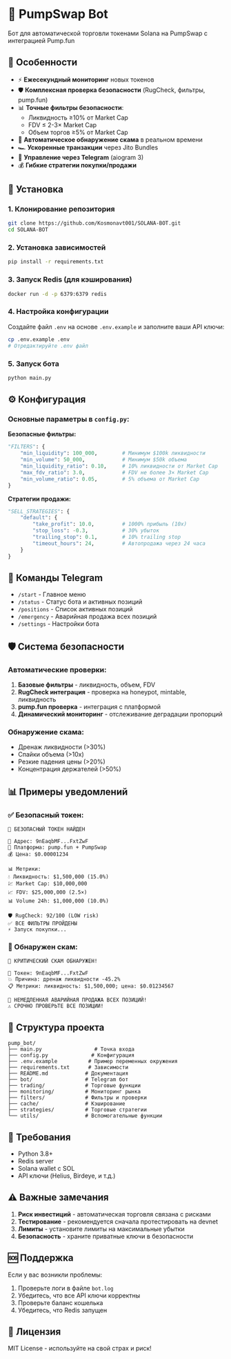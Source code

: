 # 🚀 PumpSwap Bot

Бот для автоматической торговли токенами Solana на PumpSwap с интеграцией Pump.fun

## 🌟 Особенности

- ⚡ **Ежесекундный мониторинг** новых токенов
- 🛡️ **Комплексная проверка безопасности** (RugCheck, фильтры, pump.fun)
- 📊 **Точные фильтры безопасности**:
  - Ликвидность ≥10% от Market Cap
  - FDV ≤ 2-3× Market Cap  
  - Объем торгов ≥5% от Market Cap
- 🚨 **Автоматическое обнаружение скама** в реальном времени
- 🏎️ **Ускоренные транзакции** через Jito Bundles
- 📱 **Управление через Telegram** (aiogram 3)
- 💰 **Гибкие стратегии покупки/продажи**

## 🚀 Установка

### 1. Клонирование репозитория
```bash
git clone https://github.com/Kosmonavt001/SOLANA-BOT.git
cd SOLANA-BOT
```

### 2. Установка зависимостей
```bash
pip install -r requirements.txt
```

### 3. Запуск Redis (для кэширования)
```bash
docker run -d -p 6379:6379 redis
```

### 4. Настройка конфигурации
Создайте файл `.env` на основе `.env.example` и заполните ваши API ключи:

```bash
cp .env.example .env
# Отредактируйте .env файл
```

### 5. Запуск бота
```bash
python main.py
```

## ⚙️ Конфигурация

### Основные параметры в `config.py`:

**Безопасные фильтры:**
```python
"FILTERS": {
    "min_liquidity": 100_000,        # Минимум $100k ликвидности
    "min_volume": 50_000,            # Минимум $50k объема  
    "min_liquidity_ratio": 0.10,     # 10% ликвидности от Market Cap
    "max_fdv_ratio": 3.0,            # FDV не более 3× Market Cap
    "min_volume_ratio": 0.05,        # 5% объема от Market Cap
}
```

**Стратегии продажи:**
```python
"SELL_STRATEGIES": {
    "default": {
        "take_profit": 10.0,         # 1000% прибыль (10x)
        "stop_loss": -0.3,           # 30% убыток
        "trailing_stop": 0.1,        # 10% trailing stop
        "timeout_hours": 24,         # Автопродажа через 24 часа
    }
}
```

## 📱 Команды Telegram

- `/start` - Главное меню
- `/status` - Статус бота и активных позиций
- `/positions` - Список активных позиций
- `/emergency` - Аварийная продажа всех позиций
- `/settings` - Настройки бота

## 🛡️ Система безопасности

### Автоматические проверки:
1. **Базовые фильтры** - ликвидность, объем, FDV
2. **RugCheck интеграция** - проверка на honeypot, mintable, ликвидность
3. **pump.fun проверка** - интеграция с платформой
4. **Динамический мониторинг** - отслеживание деградации пропорций

### Обнаружение скама:
- Дренаж ликвидности (>30%)
- Спайки объема (>10x)
- Резкие падения цены (>20%)
- Концентрация держателей (>50%)

## 📊 Примеры уведомлений

### ✅ Безопасный токен:
```
🎯 БЕЗОПАСНЫЙ ТОКЕН НАЙДЕН

🔗 Адрес: 9nEaqbMF...FxtZwF
🚀 Платформа: pump.fun + PumpSwap
💰 Цена: $0.00001234

📊 Метрики:
💧 Ликвидность: $1,500,000 (15.0%)
💹 Market Cap: $10,000,000
📈 FDV: $25,000,000 (2.5×)
📊 Volume 24h: $1,000,000 (10.0%)

🛡️ RugCheck: 92/100 (LOW risk)
✅ ВСЕ ФИЛЬТРЫ ПРОЙДЕНЫ
⚡ Запуск покупки...
```

### 🚨 Обнаружен скам:
```
🚨 КРИТИЧЕСКИЙ СКАМ ОБНАРУЖЕН!

🔗 Токен: 9nEaqbMF...FxtZwF
💥 Причина: дренаж ликвидности -45.2%
📋 Метрики: ликвидность: $1,500,000; цена: $0.01234567

💸 НЕМЕДЛЕННАЯ АВАРИЙНАЯ ПРОДАЖА ВСЕХ ПОЗИЦИЙ!
⚠️ СРОЧНО ПРОВЕРЬТЕ ВСЕ ПОЗИЦИИ!
```

## 📁 Структура проекта

```
pump_bot/
├── main.py                 # Точка входа
├── config.py              # Конфигурация
├── .env.example          # Пример переменных окружения
├── requirements.txt      # Зависимости
├── README.md            # Документация
├── bot/                 # Telegram бот
├── trading/             # Торговые функции
├── monitoring/          # Мониторинг рынка
├── filters/             # Фильтры и проверки
├── cache/               # Кэширование
├── strategies/          # Торговые стратегии
└── utils/               # Вспомогательные функции
```

## 🔧 Требования

- Python 3.8+
- Redis server
- Solana wallet с SOL
- API ключи (Helius, Birdeye, и т.д.)

## ⚠️ Важные замечания

1. **Риск инвестиций** - автоматическая торговля связана с рисками
2. **Тестирование** - рекомендуется сначала протестировать на devnet
3. **Лимиты** - установите лимиты на максимальные убытки
4. **Безопасность** - храните приватные ключи в безопасности

## 🆘 Поддержка

Если у вас возникли проблемы:
1. Проверьте логи в файле `bot.log`
2. Убедитесь, что все API ключи корректны
3. Проверьте баланс кошелька
4. Убедитесь, что Redis запущен

## 📄 Лицензия

MIT License - используйте на свой страх и риск!
